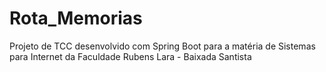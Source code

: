 # Rota_Memorias
Projeto de TCC desenvolvido com Spring Boot para a matéria de Sistemas para Internet da Faculdade Rubens Lara - Baixada Santista

